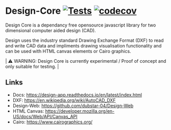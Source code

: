 # Design-Core [![Tests](https://github.com/dubstar-04/Design-Core/workflows/DesignCoreQA/badge.svg?branch=main)](https://github.com/dubstar-04/Design-Core/actions) [![codecov](https://codecov.io/gh/dubstar-04/Design-Core/branch/main/graph/badge.svg?token=SH2E690AT0)](https://codecov.io/gh/dubstar-04/Design-Core)


Design Core is a dependancy free opensource javascript library for two dimensional computer aided design (CAD).

Design uses the industry standard Drawing Exchange Format (DXF) to read and write CAD data and impliments drawing visualisation functionality and can be used with HTML canvas elements or Cairo graphics.

| :warning: WARNING: Design Core is currently experimental / Proof of concept and only suitable for testing. |

## Links
* Docs: https://design-app.readthedocs.io/en/latest/index.html
* DXF:  https://en.wikipedia.org/wiki/AutoCAD_DXF
* Design-Web: https://github.com/dubstar-04/Design-Web
* HTML Canvas: https://developer.mozilla.org/en-US/docs/Web/API/Canvas_API
* Cairo: https://www.cairographics.org/

